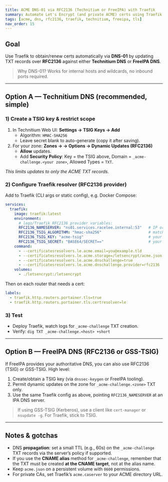 ```yaml
---
title: ACME DNS-01 via RFC2136 (Technitium or FreeIPA) with Traefik
summary: Automate Let's Encrypt (and private ACME) certs using Traefik + DNS-01; updates DNS with RFC2136 to Technitium or FreeIPA.
tags: [acme, dns, rfc2136, traefik, technitium, freeipa, tls]
nav_order: 15
---
```


## Goal
Use Traefik to obtain/renew certs automatically via **DNS-01** by updating TXT records over **RFC2136** against either **Technitium DNS** or **FreeIPA DNS**.

> Why DNS-01? Works for internal hosts and wildcards, no inbound ports required.

---

## Option A — Technitium DNS (recommended, simple)

### 1) Create a TSIG key & restrict scope
1. In Technitium Web UI: **Settings → TSIG Keys → Add**  
   - Algorithm: `HMAC-SHA256`  
   - Leave secret blank to auto-generate (copy it after saving).
2. For your zone: **Zones → <zone> → Options → Dynamic Updates (RFC2136)**  
   - **Allow** updates.  
   - Add **Security Policy**: Key = the TSIG above, Domain = `_acme-challenge.<your zone>`, Allowed Types = `TXT`.

_This limits updates to only the ACME TXT records._

### 2) Configure Traefik resolver (RFC2136 provider)
Add to Traefik (CLI args or static config), e.g. Docker Compose:

```yaml
services:
  traefik:
    image: traefik:latest
    environment:
      # lego/Traefik RFC2136 provider variables:
      RFC2136_NAMESERVER: "ns01.services.racelee.internal:53"   # IP or host:port of Technitium
      RFC2136_TSIG_ALGORITHM: "hmac-sha256"                     # match Technitium
      RFC2136_TSIG_KEY: "acme-tsig"                             # your TSIG key name
      RFC2136_TSIG_SECRET: "BASE64/SECRET=="                    # your TSIG secret
    command:
      - --certificatesresolvers.le.acme.email=you@example.tld
      - --certificatesresolvers.le.acme.storage=/letsencrypt/acme.json
      - --certificatesresolvers.le.acme.dnschallenge=true
      - --certificatesresolvers.le.acme.dnschallenge.provider=rfc2136
    volumes:
      - ./letsencrypt:/letsencrypt
```

Then on each router that needs a cert:
```yaml
labels:
  - traefik.http.routers.portainer.tls=true
  - traefik.http.routers.portainer.tls.certresolver=le
```

### 3) Test
- Deploy Traefik, watch logs for `_acme-challenge` TXT creation.  
- Verify: `dig TXT _acme-challenge.<host> +short`

---

## Option B — FreeIPA DNS (RFC2136 or GSS-TSIG)

If FreeIPA provides your authoritative DNS, you can also use RFC2136 (TSIG) or GSS-TSIG. High level:
1. Create/obtain a TSIG key (via `dnssec-keygen` or FreeIPA tooling).  
2. Permit dynamic updates on the zone for `_acme-challenge.<zone>` TXT only.  
3. Use the same Traefik config as above, pointing `RFC2136_NAMESERVER` at an IPA DNS server.

> If using GSS-TSIG (Kerberos), use a client like `cert-manager` or `nsupdate -g`. For Traefik, stick to TSIG.

---

## Notes & gotchas
- DNS **propagation**: set a small TTL (e.g., 60s) on the `_acme-challenge` TXT records via the server’s policy if supported.
- If you use the **CNAME alias** method for `_acme-challenge`, remember that the TXT must be created **at the CNAME target**, not at the alias name.
- Keep `acme.json` on a persistent volume with `0600` permissions.
- For private CAs, set Traefik’s `acme.caserver` to your ACME directory URL.
